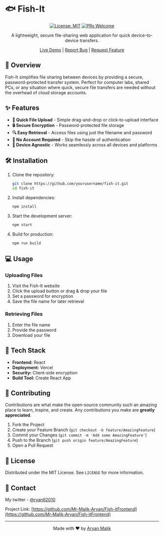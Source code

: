 # 🐟 Fish-It

<div align="center">

[![License: MIT](https://img.shields.io/badge/License-MIT-yellow.svg)](https://opensource.org/licenses/MIT)
[![PRs Welcome](https://img.shields.io/badge/PRs-welcome-brightgreen.svg)](http://makeapullrequest.com)

A lightweight, secure file-sharing web application for quick device-to-device transfers.

[Live Demo](https://fish-it.vercel.app/) | [Report Bug](https://github.com/Mr-Malik-Aryan/Fish-itFrontend/issues) | [Request Feature](https://github.com/Mr-Malik-Aryan/Fish-itFrontend/issues)

</div>

## 🚀 Overview

Fish-It simplifies file sharing between devices by providing a secure, password-protected transfer system. Perfect for computer labs, shared PCs, or any situation where quick, secure file transfers are needed without the overhead of cloud storage accounts.

## ✨ Features

- **🚄 Quick File Upload** - Simple drag-and-drop or click-to-upload interface
- **🔒 Secure Encryption** - Password-protected file storage
- **🔍 Easy Retrieval** - Access files using just the filename and password
- **👤 No Account Required** - Skip the hassle of authentication
- **📱 Device Agnostic** - Works seamlessly across all devices and platforms

## 🛠️ Installation

1. Clone the repository:
   ```bash
   git clone https://github.com/yourusername/fish-it.git
   cd fish-it
   ```

2. Install dependencies:
   ```bash
   npm install
   ```

3. Start the development server:
   ```bash
   npm start
   ```

4. Build for production:
   ```bash
   npm run build
   ```

## 💻 Usage

### Uploading Files
1. Visit the Fish-It website
2. Click the upload button or drag & drop your file
3. Set a password for encryption
4. Save the file name for later retrieval

### Retrieving Files
1. Enter the file name
2. Provide the password
3. Download your file

## 🔧 Tech Stack

- **Frontend:** React
- **Deployment:** Vercel
- **Security:** Client-side encryption
- **Build Tool:** Create React App

## 🤝 Contributing

Contributions are what make the open-source community such an amazing place to learn, inspire, and create. Any contributions you make are **greatly appreciated**.

1. Fork the Project
2. Create your Feature Branch (`git checkout -b feature/AmazingFeature`)
3. Commit your Changes (`git commit -m 'Add some AmazingFeature'`)
4. Push to the Branch (`git push origin feature/AmazingFeature`)
5. Open a Pull Request

## 📝 License

Distributed under the MIT License. See `LICENSE` for more information.

## 📧 Contact

My twitter - [@ryan62010](https://x.com/ryan62010)

Project Link: [https://github.com/Mr-Malik-Aryan/Fish-itFrontend](https://github.com/Mr-Malik-Aryan/Fish-itFrontend)

---

<div align="center">
Made with ❤️ by <a href="https://github.com/Mr-Malik-Aryan">Aryan Malik</a>
</div>
